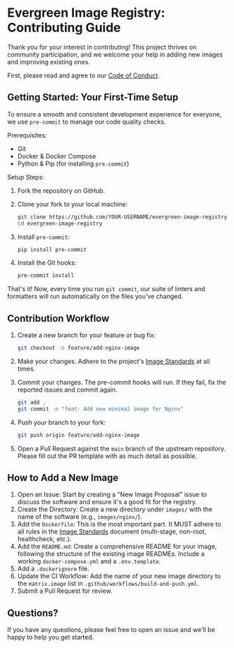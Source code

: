 # Evergreen Image Registry: Contributing Guide

Thank you for your interest in contributing! This project thrives on community participation, and we welcome your help
in adding new images and improving existing ones.

First, please read and agree to our [Code of Conduct](../CODE_OF_CONDUCT.md).

## Getting Started: Your First-Time Setup

To ensure a smooth and consistent development experience for everyone, we use `pre-commit` to manage our code quality
checks.

Prerequisites:

- Git
- Docker & Docker Compose
- Python & Pip (for installing `pre-commit`)

Setup Steps:

1. Fork the repository on GitHub.
2. Clone your fork to your local machine:

   ```bash
   git clone https://github.com/YOUR-USERNAME/evergreen-image-registry.git
   cd evergreen-image-registry
   ```

3. Install `pre-commit`:

   ```bash
   pip install pre-commit
   ```

4. Install the Git hooks:

   ```bash
   pre-commit install
   ```

That's it! Now, every time you run `git commit`, our suite of linters and formatters will run automatically on the files
you've changed.

## Contribution Workflow

1. Create a new branch for your feature or bug fix:

   ```bash
   git checkout -b feature/add-nginx-image
   ```

2. Make your changes. Adhere to the project's [Image Standards](./standards.md) at all times.
3. Commit your changes. The pre-commit hooks will run. If they fail, fix the reported issues and commit again.

   ```bash
   git add .
   git commit -m "feat: Add new minimal image for Nginx"
   ```

4. Push your branch to your fork:

   ```bash
   git push origin feature/add-nginx-image
   ```

5. Open a Pull Request against the `main` branch of the upstream repository. Please fill out the PR template with as
   much detail as possible.

## How to Add a New Image

1. Open an Issue: Start by creating a "New Image Proposal" issue to discuss the software and ensure it's a good fit for
   the registry.
2. Create the Directory: Create a new directory under `images/` with the name of the software (e.g., `images/nginx/`).
3. Add the `Dockerfile`: This is the most important part. It MUST adhere to all rules in the
   [Image Standards](./standards.md) document (multi-stage, non-root, healthcheck, etc.).
4. Add the `README.md`: Create a comprehensive README for your image, following the structure of the existing image
   READMEs. Include a working `docker-compose.yml` and a `.env.template`.
5. Add a `.dockerignore` file.
6. Update the CI Workflow: Add the name of your new image directory to the `matrix.image` list in
   `.github/workflows/build-and-push.yml`.
7. Submit a Pull Request for review.

## Questions?

If you have any questions, please feel free to open an issue and we'll be happy to help you get started.
